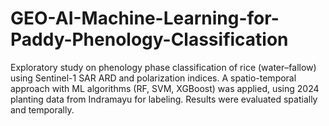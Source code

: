 # GEO-AI-Machine-Learning-for-Paddy-Phenology-Classification
Exploratory study on phenology phase classification of rice (water–fallow) using Sentinel-1 SAR ARD and polarization indices. A spatio-temporal approach with ML algorithms (RF, SVM, XGBoost) was applied, using 2024 planting data from Indramayu for labeling. Results were evaluated spatially and temporally.
